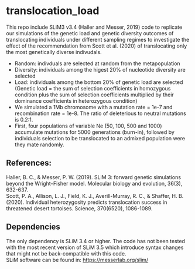 # translocation_load

This repo include SLiM3 v3.4 (Haller and Messer, 2019) code to replicate our simulations of the genetic load and genetic diversity outcomes of translocating individuals under different sampling regimes to investigate the effect of the recommendation from Scott et al. (2020) of translocating only the most genetically diverse indivudals.

- Random: indivduals are selected at random from the metapopulation
- Diversity: individuals among the higest 20% of nucleotide diversity are selected
- Load: individuals among the bottom 20% of genetic load are selected (Genetic load = the sum of selection coefficients in homozygous condition plus the sum of selection coefficients multiplied by their dominance coefficients in heterozygous condition)
- We simulated a 1Mb chromosome with a mutation rate = 1e-7 and recombination rate = 1e-8. The ratio of deleterious to neutral mutations is 0.2:1. 
- First, four populations of variable Ne (50, 100, 500 and 1000) accumulate mutations for 5000 generations (burn-in), followed by individuals selection to be translocated to an admixed population were they mate randomly. 

## References:
Haller, B. C., & Messer, P. W. (2019). SLiM 3: forward genetic simulations beyond the Wright–Fisher model. Molecular biology and evolution, 36(3), 632-637.<br/>
Scott, P. A., Allison, L. J., Field, K. J., Averill-Murray, R. C., & Shaffer, H. B. (2020). Individual heterozygosity predicts translocation success in threatened desert tortoises. Science, 370(6520), 1086-1089.

## Dependencies
The only dependency is SLiM 3.4 or higher. The code has not been tested with the most recent version of SLiM 3.5 which introduce syntax changes that might not be back-compatible with this code.<br/>
SLiM software can be found in: https://messerlab.org/slim/
